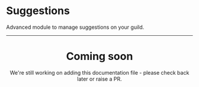 # Suggestions

Advanced module to manage suggestions on your guild.

---
<center><h1>Coming soon</h1></center>
<center>We're still working on adding this documentation file - please check back later or raise a PR.</center>
